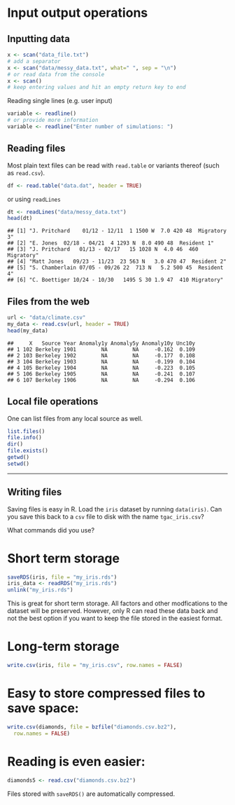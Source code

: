 


# Input output operations

## Inputting data


```r
x <- scan("data_file.txt")
# add a separator
x <- scan("data/messy_data.txt", what=" ", sep = "\n")
# or read data from the console
x <- scan()
# keep entering values and hit an empty return key to end
```

Reading single lines (e.g. user input)


```r
variable <- readline()
# or provide more information
variable <- readline("Enter number of simulations: ")
```



## Reading files  
Most plain text files can be read with `read.table` or variants thereof (such as `read.csv`).


```r
df <- read.table("data.dat", header = TRUE)
```


or using `readLines`


```r
dt <- readLines("data/messy_data.txt")
head(dt)
```

```
## [1] "J. Pritchard    01/12 - 12/11  1 1500 W  7.0 420 48  Migratory 3"
## [2] "E. Jones  02/18 - 04/21  4 1293 N  8.0 490 48  Resident 1"       
## [3] "J. Pritchard   01/13 - 02/17   15 1028 N  4.0 46  460 Migratory" 
## [4] "Matt Jones   09/23 - 11/23  23 563 N   3.0 470 47  Resident 2"   
## [5] "S. Chamberlain 07/05 - 09/26 22  713 N   5.2 500 45  Resident 4" 
## [6] "C. Boettiger 10/24 - 10/30   1495 S 30 1.9 47  410 Migratory"
```


## Files from the web


```r
url <- "data/climate.csv"
my_data <- read.csv(url, header = TRUE)
head(my_data)
```

```
##     X   Source Year Anomaly1y Anomaly5y Anomaly10y Unc10y
## 1 102 Berkeley 1901        NA        NA     -0.162  0.109
## 2 103 Berkeley 1902        NA        NA     -0.177  0.108
## 3 104 Berkeley 1903        NA        NA     -0.199  0.104
## 4 105 Berkeley 1904        NA        NA     -0.223  0.105
## 5 106 Berkeley 1905        NA        NA     -0.241  0.107
## 6 107 Berkeley 1906        NA        NA     -0.294  0.106
```


## Local file operations

One can list files from any local source as well.


```r
list.files()
file.info()
dir()
file.exists()
getwd()
setwd()
```



---



## Writing files

Saving files is easy in R. Load the `iris` dataset by running `data(iris)`. Can you save this back to a `csv` file to disk with the name `tgac_iris.csv`?

What commands did you use?


# Short term storage


```r
saveRDS(iris, file = "my_iris.rds")
iris_data <- readRDS("my_iris.rds")
unlink("my_iris.rds")
```

This is great for short term storage. All factors and other modfications to the dataset will be preserved. However, only R can read these data back and not the best option if you want to keep the file stored in the easiest format.

# Long-term storage


```r
write.csv(iris, file = "my_iris.csv", row.names = FALSE)
```


# Easy to store compressed files to save space:


```r
write.csv(diamonds, file = bzfile("diamonds.csv.bz2"),
  row.names = FALSE)
```


# Reading is even easier:


```r
diamonds5 <- read.csv("diamonds.csv.bz2")
```


Files stored with `saveRDS()` are automatically compressed.

